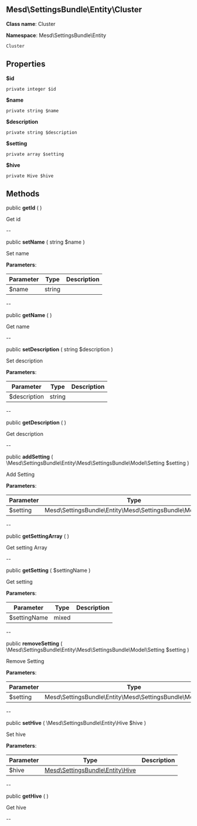 Mesd\SettingsBundle\Entity\Cluster
---------------


**Class name**: Cluster

**Namespace**: Mesd\SettingsBundle\Entity







    Cluster

    





Properties
----------


**$id**  



    private integer $id






**$name**  



    private string $name






**$description**  



    private string $description






**$setting**  



    private array $setting






**$hive**  



    private Hive $hive






Methods
-------


public **getId** (  )


Get id








--

public **setName** ( string $name )


Set name








**Parameters**:

| Parameter | Type | Description |
|-----------|------|-------------|
| $name | string |  |

--

public **getName** (  )


Get name








--

public **setDescription** ( string $description )


Set description








**Parameters**:

| Parameter | Type | Description |
|-----------|------|-------------|
| $description | string |  |

--

public **getDescription** (  )


Get description








--

public **addSetting** ( \Mesd\SettingsBundle\Entity\Mesd\SettingsBundle\Model\Setting $setting )


Add Setting








**Parameters**:

| Parameter | Type | Description |
|-----------|------|-------------|
| $setting | Mesd\SettingsBundle\Entity\Mesd\SettingsBundle\Model\Setting |  |

--

public **getSettingArray** (  )


Get setting Array








--

public **getSetting** ( $settingName )


Get setting








**Parameters**:

| Parameter | Type | Description |
|-----------|------|-------------|
| $settingName | mixed |  |

--

public **removeSetting** ( \Mesd\SettingsBundle\Entity\Mesd\SettingsBundle\Model\Setting $setting )


Remove Setting








**Parameters**:

| Parameter | Type | Description |
|-----------|------|-------------|
| $setting | Mesd\SettingsBundle\Entity\Mesd\SettingsBundle\Model\Setting |  |

--

public **setHive** ( \Mesd\SettingsBundle\Entity\Hive $hive )


Set hive








**Parameters**:

| Parameter | Type | Description |
|-----------|------|-------------|
| $hive | [Mesd\SettingsBundle\Entity\Hive](Mesd-SettingsBundle-Entity-Hive.md) |  |

--

public **getHive** (  )


Get hive








--
